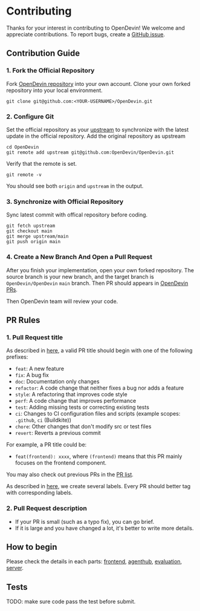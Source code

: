# Contributing

Thanks for your interest in contributing to OpenDevin! We welcome and appreciate contributions.
To report bugs, create a [GitHub issue](https://github.com/OpenDevin/OpenDevin/issues/new/choose).

## Contribution Guide
### 1. Fork the Official Repository

Fork [OpenDevin repository](https://github.com/OpenDevin/OpenDevin) into your own account.
Clone your own forked repository into your local environment.

```shell
git clone git@github.com:<YOUR-USERNAME>/OpenDevin.git
```

### 2. Configure Git

Set the official repository as your [upstream](https://www.atlassian.com/git/tutorials/git-forks-and-upstreams) to synchronize with the latest update in the official repository.
Add the original repository as upstream

```shell
cd OpenDevin
git remote add upstream git@github.com:OpenDevin/OpenDevin.git
```

Verify that the remote is set.
```shell
git remote -v
```
You should see both `origin` and `upstream` in the output.

### 3. Synchronize with Official Repository
Sync latest commit with offical repository before coding.

```shell
git fetch upstream
git checkout main
git merge upstream/main
git push origin main
```

### 4. Create a New Branch And Open a Pull Request
After you finish your implementation, open your own forked repository. The source branch is your new branch, and the target branch is `OpenDevin/OpenDevin` `main` branch. Then PR should appears in [OpenDevin PRs](https://github.com/OpenDevin/OpenDevin/pulls).

Then OpenDevin team will review your code.

## PR Rules

### 1. Pull Request title

As described in [here](https://github.com/commitizen/conventional-commit-types/blob/master/index.json), a valid PR title should begin with one of the following prefixes:

- `feat`: A new feature
- `fix`: A bug fix
- `doc`: Documentation only changes
- `refactor`: A code change that neither fixes a bug nor adds a feature
- `style`: A refactoring that improves code style
- `perf`: A code change that improves performance
- `test`: Adding missing tests or correcting existing tests
- `ci`: Changes to CI configuration files and scripts (example scopes: `.github`, `ci` (Buildkite))
- `chore`: Other changes that don't modify src or test files
- `revert`: Reverts a previous commit

For example, a PR title could be:
- `feat(frontend): xxxx`, where `(frontend)` means that this PR mainly focuses on the frontend component.

You may also check out previous PRs in the [PR list](https://github.com/OpenDevin/OpenDevin/pulls).

As described in [here](https://github.com/OpenDevin/OpenDevin/labels), we create several labels. Every PR should better tag with corresponding labels.

### 2. Pull Request description

- If your PR is small (such as a typo fix), you can go brief.
- If it is large and you have changed a lot, it's better to write more details.


## How to begin
Please check the details in each parts: [frontend](./frontend/README.md), [agenthub](./agenthub/README.md), [evaluation](./evaluation/README.md), [server](./server/README.md).

## Tests
TODO: make sure code pass the test before submit.

